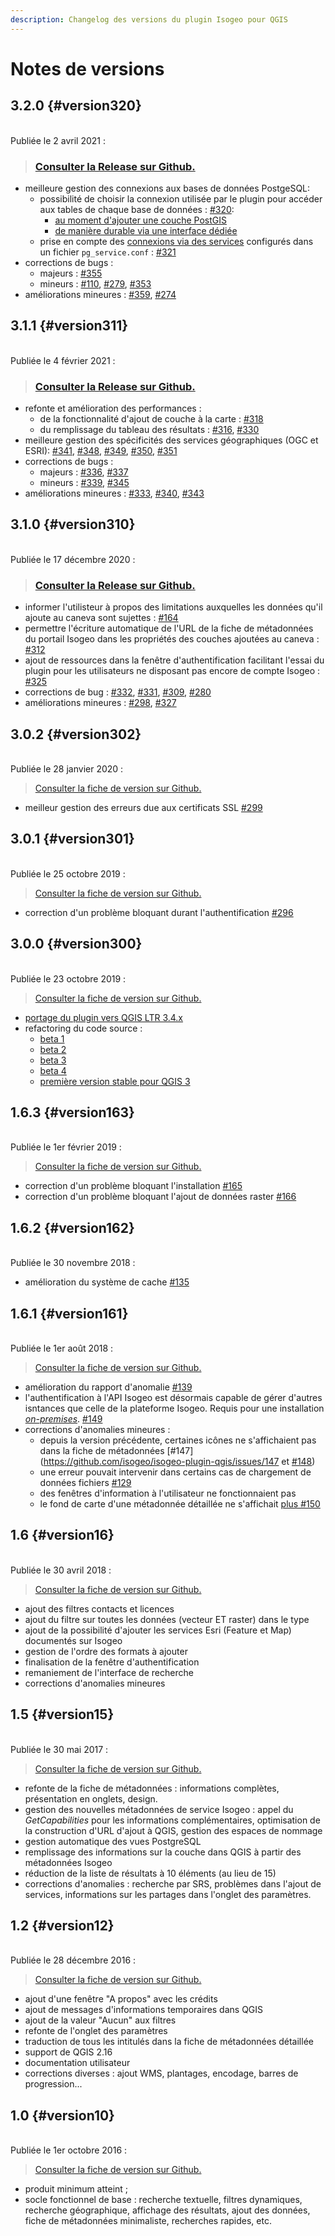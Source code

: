```yaml
---
description: Changelog des versions du plugin Isogeo pour QGIS
---
```


# Notes de versions

<!-- timeline -->
## 3.2.0 {#version320}

<br>Publiée le 2 avril 2021 :

> ### [Consulter la Release sur Github.](https://github.com/isogeo/isogeo-plugin-qgis/releases/tag/3.2.0)

* meilleure gestion des connexions aux bases de données PostgeSQL:
  * possibilité de choisir la connexion utilisée par le plugin pour accéder aux tables de chaque base de données : [#320](https://github.com/isogeo/isogeo-plugin-qgis/issues/320):
    * [au moment d'ajouter une couche PostGIS](/fr/usage/configuration.md#pgdb_connections_default)
    * [de manière durable via une interface dédiée](/fr/usage/configuration.md#pgdb_connections_config)
  * prise en compte des [connexions via des services](/fr/usage/display.md#add_postgis) configurés dans un fichier `pg_service.conf` : [#321](https://github.com/isogeo/isogeo-plugin-qgis/issues/321)
* corrections de bugs :
  * majeurs : [#355](https://github.com/isogeo/isogeo-plugin-qgis/issues/355)
  * mineurs : [#110](https://github.com/isogeo/isogeo-plugin-qgis/issues/110), [#279](https://github.com/isogeo/isogeo-plugin-qgis/issues/279), [#353](https://github.com/isogeo/isogeo-plugin-qgis/issues/353)
* améliorations mineures : [#359](https://github.com/isogeo/isogeo-plugin-qgis/issues/359), [#274](https://github.com/isogeo/isogeo-plugin-qgis/issues/274)

<!-- /timeline -->

<!-- timeline -->
## 3.1.1 {#version311}

<br>Publiée le 4 février 2021 :

> ### [Consulter la Release sur Github.](https://github.com/isogeo/isogeo-plugin-qgis/releases/tag/3.1.1)

* refonte et amélioration des performances :
  * de la fonctionnalité d'ajout de couche à la carte : [#318](https://github.com/isogeo/isogeo-plugin-qgis/issues/318)
  * du remplissage du tableau des résultats : [#316](https://github.com/isogeo/isogeo-plugin-qgis/issues/316), [#330](https://github.com/isogeo/isogeo-plugin-qgis/issues/330)
* meilleure gestion des spécificités des services géographiques (OGC et ESRI): [#341](https://github.com/isogeo/isogeo-plugin-qgis/issues/341), [#348](https://github.com/isogeo/isogeo-plugin-qgis/issues/348), [#349](https://github.com/isogeo/isogeo-plugin-qgis/issues/349), [#350](https://github.com/isogeo/isogeo-plugin-qgis/issues/350), [#351](https://github.com/isogeo/isogeo-plugin-qgis/issues/351)
* corrections de bugs :
  * majeurs : [#336](https://github.com/isogeo/isogeo-plugin-qgis/issues/336), [#337](https://github.com/isogeo/isogeo-plugin-qgis/issues/337)
  * mineurs : [#339](https://github.com/isogeo/isogeo-plugin-qgis/issues/339), [#345](https://github.com/isogeo/isogeo-plugin-qgis/issues/345)
* améliorations mineures : [#333](https://github.com/isogeo/isogeo-plugin-qgis/issues/333), [#340](https://github.com/isogeo/isogeo-plugin-qgis/issues/340), [#343](https://github.com/isogeo/isogeo-plugin-qgis/issues/343)

<!-- /timeline -->

<!-- timeline -->

## 3.1.0 {#version310}

<br> Publiée le 17 décembre 2020 :

> ### [Consulter la Release sur Github.](https://github.com/isogeo/isogeo-plugin-qgis/releases/tag/3.1.0)

* informer l'utilisteur à propos des limitations auxquelles les données qu'il ajoute au caneva sont sujettes : [#164](https://github.com/isogeo/isogeo-plugin-qgis/issues/164)
* permettre l'écriture automatique de l'URL de la fiche de métadonnées du portail Isogeo dans les propriétés des couches ajoutées au caneva : [#312](https://github.com/isogeo/isogeo-plugin-qgis/issues/312)
* ajout de ressources dans la fenêtre d'authentification facilitant l'essai du plugin pour les utilisateurs ne disposant pas encore de compte Isogeo : [#325](https://github.com/isogeo/isogeo-plugin-qgis/issues/325)
* corrections de bug : [#332](https://github.com/isogeo/isogeo-plugin-qgis/issues/332), [#331](https://github.com/isogeo/isogeo-plugin-qgis/issues/331), [#309](https://github.com/isogeo/isogeo-plugin-qgis/issues/309), [#280](https://github.com/isogeo/isogeo-plugin-qgis/issues/280)
* améliorations mineures : [#298](https://github.com/isogeo/isogeo-plugin-qgis/issues/298), [#327](https://github.com/isogeo/isogeo-plugin-qgis/issues/327)

<!-- /timeline -->

<!-- timeline -->

## 3.0.2 {#version302}

<br> Publiée le 28 janvier 2020 :

> [Consulter la fiche de version sur Github.](https://github.com/isogeo/isogeo-plugin-qgis/milestone/13?closed=1)

* meilleur gestion des erreurs due aux certificats SSL [#299](https://github.com/isogeo/isogeo-plugin-qgis/pull/299)

<!-- /timeline -->

<!-- timeline -->

## 3.0.1 {#version301}

<br> Publiée le 25 octobre 2019 :

> [Consulter la fiche de version sur Github.](https://github.com/isogeo/isogeo-plugin-qgis/milestone/11?closed=1)

* correction d'un problème bloquant durant l'authentification [#296](https://github.com/isogeo/isogeo-plugin-qgis/issues/296)

<!-- /timeline -->

<!-- timeline -->

## 3.0.0 {#version300}

<br> Publiée le 23 octobre 2019 :

> [Consulter la fiche de version sur Github.](https://github.com/isogeo/isogeo-plugin-qgis/milestone/3?closed=1)

* [portage du plugin vers QGIS LTR 3.4.x](https://github.com/isogeo/isogeo-plugin-qgis/releases/tag/v2.0.0-alpha1)
* refactoring du code source :
  * [beta 1](https://github.com/isogeo/isogeo-plugin-qgis/releases/tag/2.0.0-beta1)
  * [beta 2](https://github.com/isogeo/isogeo-plugin-qgis/releases/tag/2.0.0-beta2)
  * [beta 3](https://github.com/isogeo/isogeo-plugin-qgis/releases/tag/2.0.0-beta3)
  * [beta 4](https://github.com/isogeo/isogeo-plugin-qgis/releases/tag/2.0.0-beta4)
  * [première version stable pour QGIS 3](https://github.com/isogeo/isogeo-plugin-qgis/releases/tag/3.0.0)

<!-- /timeline -->

<!-- timeline -->

## 1.6.3 {#version163}

<br> Publiée le 1er février 2019 :

> [Consulter la fiche de version sur Github.](https://github.com/isogeo/isogeo-plugin-qgis/milestone/8?closed=1)

* correction d'un problème bloquant l'installation [#165](https://github.com/isogeo/isogeo-plugin-qgis/issues/165)
* correction d'un problème bloquant l'ajout de données raster [#166](https://github.com/isogeo/isogeo-plugin-qgis/issues/166)

<!-- /timeline -->

<!-- timeline -->

## 1.6.2 {#version162}

<br> Publiée le 30 novembre 2018 :

* amélioration du système de cache [#135](https://github.com/isogeo/isogeo-plugin-qgis/issues/135)

<!-- /timeline -->

<!-- timeline -->

## 1.6.1 {#version161}

<br> Publiée le 1er août 2018 :

> [Consulter la fiche de version sur Github.](https://github.com/isogeo/isogeo-plugin-qgis/milestone/7?closed=1)

* amélioration du rapport d'anomalie [#139](https://github.com/isogeo/isogeo-plugin-qgis/issues/139#issuecomment-405258056)
* l'authentification à l'API Isogeo est désormais capable de gérer d'autres isntances que celle de la plateforme Isogeo. Requis pour une installation [_on-premises_](https://fr.wikipedia.org/wiki/Auto-h%C3%A9bergement_(Internet)). [#149](https://github.com/isogeo/isogeo-plugin-qgis/issues/149)
* corrections d'anomalies mineures :
  * depuis la version précédente, certaines icônes ne s'affichaient pas dans la fiche de métadonnées [#147](https://github.com/isogeo/isogeo-plugin-qgis/issues/147 et [#148](https://github.com/isogeo/isogeo-plugin-qgis/issues/148))
  * une erreur pouvait intervenir dans certains cas de chargement de données fichiers [#129](https://github.com/isogeo/isogeo-plugin-qgis/issues/129)
  * des fenêtres d'information à l'utilisateur ne fonctionnaient pas
  * le fond de carte d'une métadonnée détaillée ne s'affichait [plus #150](https://github.com/isogeo/isogeo-plugin-qgis/issues/150)

<!-- /timeline -->

<!-- timeline -->

## 1.6 {#version16}

<br> Publiée le 30 avril 2018 :

> [Consulter la fiche de version sur Github.](https://github.com/isogeo/isogeo-plugin-qgis/milestone/6?closed=1)

* ajout des filtres contacts et licences
* ajout du filtre sur toutes les données (vecteur ET raster) dans le type
* ajout de la possibilité d'ajouter les services Esri (Feature et Map) documentés sur Isogeo
* gestion de l'ordre des formats à ajouter
* finalisation de la fenêtre d'authentification
* remaniement de l'interface de recherche
* corrections d'anomalies mineures

<!-- /timeline -->

<!-- timeline -->

## 1.5 {#version15}

<br> Publiée le 30 mai 2017 :

> [Consulter la fiche de version sur Github.](https://github.com/isogeo/isogeo-plugin-qgis/milestone/5?closed=1)

* refonte de la fiche de métadonnées : informations complètes, présentation en onglets, design.
* gestion des nouvelles métadonnées de service Isogeo : appel du _GetCapabilities_ pour les informations complémentaires, optimisation de la construction d'URL d'ajout à QGIS, gestion des espaces de nommage
* gestion automatique des vues PostgreSQL
* remplissage des informations sur la couche dans QGIS à partir des métadonnées Isogeo
* réduction de la liste de résultats à 10 éléments (au lieu de 15)
* corrections d'anomalies : recherche par SRS, problèmes dans l'ajout de services, informations sur les partages dans l'onglet des paramètres.

<!-- /timeline -->
<!-- timeline -->

## 1.2 {#version12}

<br> Publiée le 28 décembre 2016 :

> [Consulter la fiche de version sur Github.](https://github.com/isogeo/isogeo-plugin-qgis/milestone/2?closed=1)

* ajout d'une fenêtre "A propos" avec les crédits
* ajout de messages d'informations temporaires dans QGIS
* ajout de la valeur "Aucun" aux filtres
* refonte de l'onglet des paramètres
* traduction de tous les intitulés dans la fiche de métadonnées détaillée
* support de QGIS 2.16
* documentation utilisateur
* corrections diverses : ajout WMS, plantages, encodage, barres de progression...

<!-- /timeline -->
<!-- timeline -->

## 1.0 {#version10}

<br> Publiée le 1er octobre 2016 :

> [Consulter la fiche de version sur Github.](https://github.com/isogeo/isogeo-plugin-qgis/milestone/1?closed=1)

* produit minimum atteint ;
* socle fonctionnel de base : recherche textuelle, filtres dynamiques, recherche géographique, affichage des résultats, ajout des données, fiche de métadonnées minimaliste, recherches rapides, etc.

<!-- /timeline -->
